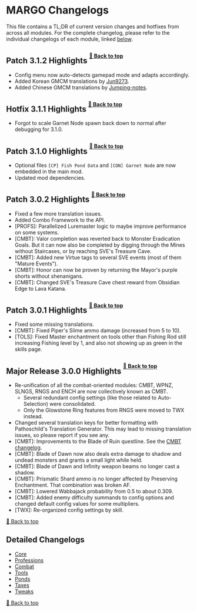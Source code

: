 ﻿# MARGO Changelogs

This file contains a TL;DR of current version changes and hotfixes from across all modules. For the complete changelog, please refer to the individual changelogs of each module, linked [below](#detailed-changelogs).

## Patch 3.1.2 Highlights <sup><sup>[🔼 Back to top](#margo-changelogs)</sup></sup>

* Config menu now auto-detects gamepad mode and adapts accordingly.
* Added Korean GMCM translations by [Jun9273](https://github.com/Jun9273).
* Added Chinese GMCM translations by [Jumping-notes](https://github.com/Jumping-notes).

## Hotfix 3.1.1 Highlights <sup><sup>[🔼 Back to top](#margo-changelogs)</sup></sup>

* Forgot to scale Garnet Node spawn back down to normal after debugging for 3.1.0.

## Patch 3.1.0 Highlights <sup><sup>[🔼 Back to top](#margo-changelogs)</sup></sup>

* Optional files `[CP] Fish Pond Data` and `[CON] Garnet Node` are now embedded in the main mod.
* Updated mod dependencies.

## Patch 3.0.2 Highlights <sup><sup>[🔼 Back to top](#margo-changelogs)</sup></sup>

* Fixed a few more translation issues.
* Added Combo Framework to the API.
* [PROFS]: Parallelized Luremaster logic to maybe improve performance on some systems.
* [CMBT]: Valor completion was reverted back to Monster Eradication Goals. But it can now also be completed by digging through the Mines without Staircases, or by reaching SVE's Treasure Cave.
* [CMBT]: Added new Virtue tags to several SVE events (most of them "Mature Events").
* [CMBT]: Honor can now be proven by returning the Mayor's purple shorts without shenanigans.
* [CMBT]: Changed SVE's Treasure Cave chest reward from Obsidian Edge to Lava Katana.

## Patch 3.0.1 Highlights <sup><sup>[🔼 Back to top](#margo-changelogs)</sup></sup>

* Fixed some missing translations.
* [CMBT]: Fixed Piper's Slime ammo damage (increased from 5 to 10).
* [TOLS]: Fixed Master enchantment on tools other than Fishing Rod still increasing Fishing level by 1, and also not showing up as green in the skills page.

## Major Release 3.0.0 Highlights <sup><sup>[🔼 Back to top](#margo-changelogs)</sup></sup>

* Re-unification of all the combat-oriented modules: CMBT, WPNZ, SLNGS, RNGS and ENCH are now collectively known as CMBT.
    * Several redundant config settings (like those related to Auto-Selection) were consolidated.
    * Only the Glowstone Ring features from RNGS were moved to TWX instead.
* Changed several translation keys for better formatting with Pathoschild's Translation Generator. This may lead to missing translation issues, so please report if you see any.
* [CMBT]: Improvements to the Blade of Ruin questline. See the [CMBT changelog](Modules/Combat/CHANGELOG.md#3_0_0).
* [CMBT]: Blade of Dawn now also deals extra damage to shadow and undead monsters and grants a small light while held.
* [CMBT]: Blade of Dawn and Infinity weapon beams no longer cast a shadow.
* [CMBT]: Prismatic Shard ammo is no longer affected by Preserving Enchantment. That combination was broken AF.
* [CMBT]: Lowered Wabbajack probability from 0.5 to about 0.309.
* [CMBT]: Added enemy difficulty summands to config options and changed default config values for some multipliers.
* [TWX]: Re-organized config settings by skill.

[🔼 Back to top](#cmbt-changelog)

## Detailed Changelogs

* [Core](Modules/Core/CHANGELOG.md)
* [Professions](Modules/Professions/CHANGELOG.md)
* [Combat](Modules/Combat/CHANGELOG.md)
* [Tools](Modules/Tools/CHANGELOG.md)
* [Ponds](Modules/Ponds/CHANGELOG.md)
* [Taxes](Modules/Taxes/CHANGELOG.md)
* [Tweaks](Modules/Tweex/CHANGELOG.md)

[🔼 Back to top](#margo-changelogs)